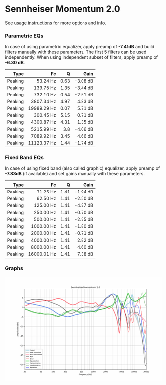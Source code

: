 # Sennheiser Momentum 2.0
See [usage instructions](https://github.com/jaakkopasanen/AutoEq#usage) for more options and info.

### Parametric EQs
In case of using parametric equalizer, apply preamp of **-7.41dB** and build filters manually
with these parameters. The first 5 filters can be used independently.
When using independent subset of filters, apply preamp of **-6.30 dB**.

| Type    | Fc          |    Q | Gain     |
|--------:|------------:|-----:|---------:|
| Peaking | 53.24 Hz    | 0.63 | -3.08 dB |
| Peaking | 139.75 Hz   | 1.35 | -3.44 dB |
| Peaking | 732.10 Hz   | 0.54 | -2.51 dB |
| Peaking | 3807.34 Hz  | 4.97 | 4.83 dB  |
| Peaking | 19989.29 Hz | 0.07 | 5.71 dB  |
| Peaking | 300.45 Hz   | 5.15 | 0.71 dB  |
| Peaking | 4300.87 Hz  | 4.31 | 1.35 dB  |
| Peaking | 5215.99 Hz  | 3.8  | -4.06 dB |
| Peaking | 7089.92 Hz  | 3.45 | 4.66 dB  |
| Peaking | 11123.37 Hz | 1.44 | -1.74 dB |

### Fixed Band EQs
In case of using fixed band (also called graphic) equalizer, apply preamp of **-7.83dB**
(if available) and set gains manually with these parameters.

| Type    | Fc          |    Q | Gain     |
|--------:|------------:|-----:|---------:|
| Peaking | 31.25 Hz    | 1.41 | -1.94 dB |
| Peaking | 62.50 Hz    | 1.41 | -2.50 dB |
| Peaking | 125.00 Hz   | 1.41 | -4.27 dB |
| Peaking | 250.00 Hz   | 1.41 | -0.70 dB |
| Peaking | 500.00 Hz   | 1.41 | -2.25 dB |
| Peaking | 1000.00 Hz  | 1.41 | -1.80 dB |
| Peaking | 2000.00 Hz  | 1.41 | -0.71 dB |
| Peaking | 4000.00 Hz  | 1.41 | 2.82 dB  |
| Peaking | 8000.00 Hz  | 1.41 | 4.60 dB  |
| Peaking | 16000.01 Hz | 1.41 | 7.38 dB  |

### Graphs
![](./Sennheiser%20Momentum%202.0.png)